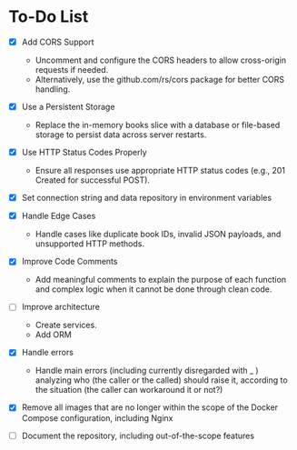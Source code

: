 # To-Do List

- [x] Add CORS Support

  - Uncomment and configure the CORS headers to allow cross-origin requests if needed.
  - Alternatively, use the github.com/rs/cors package for better CORS handling.

- [x] Use a Persistent Storage

  - Replace the in-memory books slice with a database or file-based storage to persist data across server restarts.

- [x] Use HTTP Status Codes Properly

  - Ensure all responses use appropriate HTTP status codes (e.g., 201 Created for successful POST).

- [x] Set connection string and data repository in environment variables

- [x] Handle Edge Cases

  - Handle cases like duplicate book IDs, invalid JSON payloads, and unsupported HTTP methods.

- [x] Improve Code Comments

  - Add meaningful comments to explain the purpose of each function and complex logic when it cannot be done through clean code.

- [ ] Improve architecture

  - Create services.
  - Add ORM

- [x] Handle errors

  - Handle main errors (including currently disregarded with \_ ) analyzing who (the caller or the called) should raise it, according to the situation (the caller can workaround it or not?)

- [x] Remove all images that are no longer within the scope of the Docker Compose configuration, including Nginx

- [ ] Document the repository, including out-of-the-scope features
